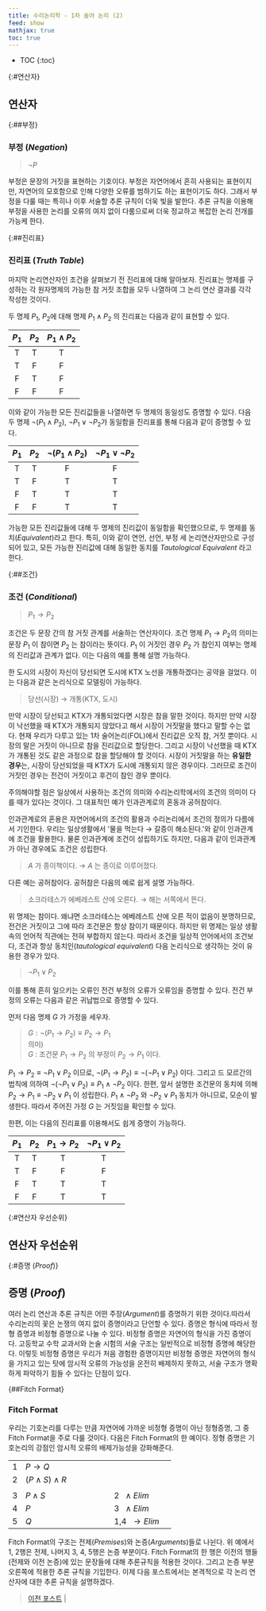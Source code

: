 ```yaml
---
title: 수리논리학 - 1차 술어 논리 (2)
feed: show
mathjax: true
toc: true
---
```


* TOC
{:toc}

{:#연산자}
## 연산자

{:##부정}
### 부정 (_Negation_)
> $\neg P$

부정은 문장의 거짓을 표현하는 기호이다. 부정은 자연어에서 흔히 사용되는 표현이지만, 자연어의 모호함으로 인해 다양한 오류를 범하기도 하는 표현이기도 하다. 그래서 부정을 다룰 때는 특히나 이후 서술할 추론 규칙이 더욱 빛을 발한다. 추론 규칙을 이용해 부정을 사용한 논리를 오류의 여지 없이 다룸으로써 더욱 정교하고 복잡한 논리 전개를 가능케 한다.

{:##진리표}
### 진리표 (_Truth Table_)
마지막 논리연산자인 조건을 살펴보기 전 진리표에 대해 알아보자. 진리표는 명제를 구성하는 각 원자명제의 가능한 참 거짓 조합을 모두 나열하여 그 논리 연산 결과를 각각 작성한 것이다.

두 명제 $P_1$, $P_2$에 대해 명제 $P_1 \land P_2$ 의 진리표는 다음과 같이 표현할 수 있다.

|$P_1$|$P_2$|$P_1 \land P_2$|
|:-:|:-:|:-:|
|T|T|T|
|T|F|F|
|F|T|F|
|F|F|F|

이와 같이 가능한 모든 진리값들을 나열하면 두 명제의 동일성도 증명할 수 있다. 다음 두 명제 $\neg (P_1 \land P_2)$, $\neg P_1 \lor \neg P_2$가 동일함을 진리표를 통해 다음과 같이 증명할 수 있다.

|$P_1$|$P_2$|$\neg (P_1 \land P_2)$|$\neg P_1 \lor \neg P_2$|
|:-:|:-:|:-:|:-:|
|T|T|F|F|
|T|F|T|T|
|F|T|T|T|
|F|F|T|T|

가능한 모든 진리값들에 대해 두 명제의 진리값이 동일함을 확인했으므로, 두 명제를 동치(_Equivalent_)라고 한다. 특히, 이와 같이 연언, 선언, 부정 세 논리연산자만으로 구성되어 있고, 모든 가능한 진리값에 대해 동일한 동치를 _Tautological Equivalent_ 라고 한다.


{:##조건}
### 조건 (_Conditional_)
> $P_1 \rightarrow P_2$

조건은 두 문장 간의 참 거짓 관계를 서술하는 연산자이다. 조건 명제 $P_1 \rightarrow P_2$의 의미는 문장 $P_1$ 이 참이면 $P_2$ 는 참이라는 뜻이다. $P_1$ 이 거짓인 경우  $P_2$ 가 참인지 여부는 명제의 진리값과 관계가 없다. 이는 다음의 예를 통해 설명 가능하다.

한 도시의 시장이 자신이 당선되면 도시에 KTX 노선을 개통하겠다는 공약을 걸었다. 이는 다음과 같은 논리식으로 모델링이 가능하다.

> 당선(시장) $\rightarrow$ 개통(KTX, 도시)

만약 시장이 당선되고 KTX가 개통되었다면 시장은 참을 말한 것이다. 하지만 만약 시장이 낙선했을 때 KTX가 개통되지 않았다고 해서 시장이 거짓말을 했다고 말할 수는 없다. 현재 우리가 다루고 있는 1차 술어논리(FOL)에서 진리값은 오직 참, 거짓 뿐이다. 시장의 말은 거짓이 아니므로 참을 진리값으로 할당한다. 그리고 시장이 낙선했을 때 KTX가 개통된 것도 같은 과정으로 참을 할당해야 할 것이다. 시장이 거짓말을 하는 **유일한 경우**는, 시장이 당선되었을 때 KTX가 도시에 개통되지 않은 경우이다. 그러므로 조건이 거짓인 경우는 전건이 거짓이고 후건이 참인 경우 뿐이다.

주의해야할 점은 일상에서 사용하는 조건의 의미와 수리논리학에서의 조건의 의미이 다를 때가 있다는 것이다. 그 대표적인 예가 인과관계로의 혼동과 공허참이다.

인과관계로의 혼용은 자연어에서의 조건의 활용과 수리논리에서 조건의 정의가 다름에서 기인한다. 우리는 일상생활에서 '물을 먹는다 $\rightarrow$ 갈증이 해소된다.'와 같이 인과관계에 조건을 활용한다. 물론 인과관계에 조건이 성립하기도 하지만, 다음과 같이 인과관계가 아닌 경우에도 조건은 성립한다. 

> $A$ 가 종이책이다. $\rightarrow$ $A$ 는 종이로 이루어졌다.

다른 예는 공허참이다. 공허참은 다음의 예로 쉽게 설명 가능하다.

> 소크라테스가 에베레스트 산에 오른다. $\rightarrow$ 해는 서쪽에서 뜬다.

위 명제는 참이다. 왜냐면 소크라테스는 에베레스트 산에 오른 적이 없음이 분명하므로, 전건은 거짓이고 그에 따라 조건문은 항상 참이기 때문이다. 하지만 위 명제는 일상 생활 속의 언어적 직관에는 전혀 부합하지 않는다. 따라서 조건을 일상적 언어에서의 조건보다, 조건과 항상 동치인(_tautological equivalent_) 다음 논리식으로 생각하는 것이 유용한 경우가 있다.

> $\neg P_1 \lor P_2$


이를 통해 흔히 일으키는 오류인 전건 부정의 오류가 오류임을 증명할 수 있다. 전건 부정의 오류는 다음과 같은 귀납법으로 증명할 수 있다.

먼저 다음 명제 $G$ 가 가정을 세우자.

> $G : \neg (P_1 \rightarrow P_2) \equiv P_2 \rightarrow P_1$ \
> 의미) \
> $G$ : 조건문 $P_1 \rightarrow P_2$ 의 부정이 $P_2 \rightarrow P_1$ 이다. 

$P_1 \rightarrow P_2 \equiv \neg P_1 \lor P_2$ 이므로, $\neg (P_1 \rightarrow P_2) \equiv \neg(\neg P_1 \lor P_2)$ 이다. 그리고 드 모르간의 법칙에 의하여 $\neg(\neg P_1 \lor P_2) \equiv P_1 \land \neg P_2$ 이다. 한편, 앞서 설명한 조건문의 동치에 의해 $P_2 \rightarrow P_1 \equiv \neg P_2 \lor P_1$ 이 성립한다. $P_1 \land \neg P_2$ 와 $\neg P_2 \lor P_1$ 동치가 아니므로, 모순이 발생한다. 따라서 주어진 가정 $G$ 는 거짓임을 확인할 수 있다.

한편, 이는 다음의 진리표를 이용해서도 쉽게 증명이 가능하다.

|$P_1$|$P_2$|$P_1 \rightarrow P_2$|$\neg P_1 \lor P_2$|
|:-:|:-:|:-:|:-:|
|T|T|T|T|
|T|F|F|F|
|F|T|T|T|
|F|F|T|T|

{:#연산자 우선순위}
## 연산자 우선순위

{:#증명 (_Proof_)}
## 증명 (_Proof_)
여러 논리 연산과 추론 규칙은 어떤 주장(_Argument_)를 증명하기 위한 것이다.따라서 수리논리의 꽃은 논쟁의 여지 없이 증명이라고 단언할 수 있다. 증명은 형식에 따라서 정형 증명과 비정형 증명으로 나눌 수 있다. 비정형 증명은 자연어의 형식을 가진 증명이다. 고등학교 수학 교과서와 논술 시험의 서술 구조는 일반적으로 비정형 증명에 해당한다. 이렇듯 비정형 증명은 우리가 처음 경험한 증명이지만 비정형 증명은 자연어의 형식을 가지고 있는 탓에 암시적 오류의 가능성을 온전히 배제하지 못하고, 서술 구조가 명확하게 파악하기 힘들 수 있다는 단점이 있다.

{##Fitch Format}
### Fitch Format
우리는 기호논리를 다루는 만큼 자연어에 가까운 비정형 증명이 아닌 정형증명, 그 중 Fitch Format을 주로 다룰 것이다. 다음은 Fitch Format의 한 예이다. 정형 증명은 기호논리의 강점인 암시적 오류의 배제가능성을 강화해준다.

| | | | | | | | | |
|-|-|-|-|-|-|-|-|-|
|1 | $P\rightarrow Q$             | | | | | | 
|2 | $(P\wedge S)\wedge R$        | | | | | | 
| | | | | | | | | |
|3 | $P\wedge S$                  | | | | | | 2 $\ \wedge Elim$
|4 | $P$                          | | | | | | 3 $\ \wedge Elim$
|5 | $Q$                          | | | | | | 1,4 $\ \rightarrow Elim$

Fitch Format의 구조는 전제(_Premises_)와 논증(_Arguments_)들로 나뉜다. 위 예에서 1, 2행은 전제, 나머지 3, 4, 5행은 논증 부분이다. Fitch Format의 한 행은 이전의 행들(전제와 이전 논증)에 있는 문장들에 대해 추론규칙을 적용한 것이다. 그리고 논증 부분 오른쪽에 적용한 추론 규칙을 기입한다. 이제 다음 포스트에서는 본격적으로 각 논리 연산자에 대한 추론 규칙을 설명하겠다.

> [이전 포스트](https://sol1archive.github.io/note/math_logic101) | 
